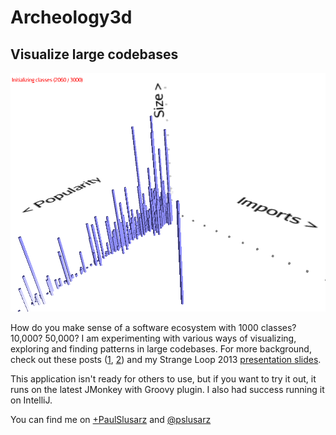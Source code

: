 Archeology3d
=========
## Visualize large codebases

![Archeology3d screenshot](/docs/archeology3d-early-screenshot.png "Archeology3d screenshot")

How do you make sense of a software ecosystem with 1000 classes? 10,000? 50,000? I am experimenting with various ways of visualizing, exploring and finding patterns in large codebases. For more background, check out these posts ([1](http://10kftcode.blogspot.com/2013/06/3-quick-metrics-to-understand-large.html), [2](http://10kftcode.blogspot.com/2013/04/groovy-and-java-class-sizes-in-practice.html)) and my Strange Loop 2013 [presentation slides](https://docs.google.com/presentation/d/1drGSbii7uXMhu9rZx87prvczy-TwxM7zHZAbo7McDbI). 

This application isn't ready for others to use, but if you want to try it out, it runs on the latest JMonkey with Groovy plugin. I also had success running it on IntelliJ.

You can find me on [+PaulSlusarz](https://plus.google.com/+PaulSlusarz/posts) and [@pslusarz](https://twitter.com/pslusarz)
